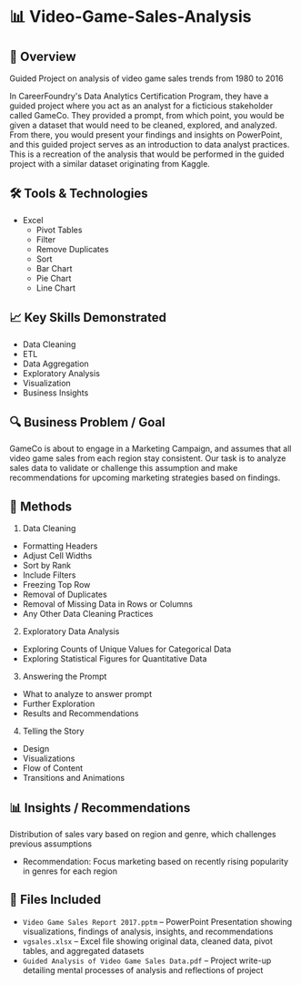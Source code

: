 # 📊 Video-Game-Sales-Analysis

## 📌 Overview
Guided Project on analysis of video game sales trends from 1980 to 2016

In CareerFoundry's Data Analytics Certification Program, they have a guided project where you act as an analyst for a ficticious stakeholder called GameCo.
They provided a prompt, from which point, you would be given a dataset that would need to be cleaned, explored, and analyzed. 
From there, you would present your findings and insights on PowerPoint, and this guided project serves as an introduction to data analyst practices.
This is a recreation of the analysis that would be performed in the guided project with a similar dataset originating from Kaggle.

## 🛠️ Tools & Technologies
- Excel
  - Pivot Tables
  - Filter
  - Remove Duplicates
  - Sort
  - Bar Chart
  - Pie Chart
  - Line Chart

## 📈 Key Skills Demonstrated
- Data Cleaning
- ETL
- Data Aggregation
- Exploratory Analysis
- Visualization
- Business Insights

## 🔍 Business Problem / Goal
GameCo is about to engage in a Marketing Campaign, and assumes that all video game sales from each region stay consistent.
Our task is to analyze sales data to validate or challenge this assumption and make recommendations for upcoming marketing strategies based on findings.

## 🔧 Methods
1.	Data Cleaning
  -	Formatting Headers
  -	Adjust Cell Widths
  -	Sort by Rank
  -	Include Filters
  -	Freezing Top Row
  -	Removal of Duplicates
  -	Removal of Missing Data in Rows or Columns
  -	Any Other Data Cleaning Practices
2.	Exploratory Data Analysis
  - Exploring Counts of Unique Values for Categorical Data
  - Exploring Statistical Figures for Quantitative Data
3.	Answering the Prompt
  - What to analyze to answer prompt
  - Further Exploration
  - Results and Recommendations
4.	Telling the Story
  - Design
  - Visualizations
  - Flow of Content
  - Transitions and Animations

## 📊 Insights / Recommendations
Distribution of sales vary based on region and genre, which challenges previous assumptions
-	Recommendation: Focus marketing based on recently rising popularity in genres for each region

## 📁 Files Included
- `Video Game Sales Report 2017.pptm` – PowerPoint Presentation showing visualizations, findings of analysis, insights, and recommendations
- `vgsales.xlsx` – Excel file showing original data, cleaned data, pivot tables, and aggregated datasets
- `Guided Analysis of Video Game Sales Data.pdf` – Project write-up detailing mental processes of analysis and reflections of project

